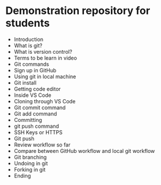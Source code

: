 # Demonstration repository for students

- Introduction
- What is git?
- What is version control?
- Terms to be learn in video
- Git commands
- Sign up in GitHub
- Using git in local machine
- Git install
- Getting code editor
- Inside VS Code
- Cloning through VS Code
- Git commit command
- Git add command
- Committing
- git push command
- SSH Keys or HTTPS
- Git push
- Review workflow so far
- Compare between GitHub workflow and local git workflow
- Git branching
- Undoing in git
- Forking in git
- Ending
